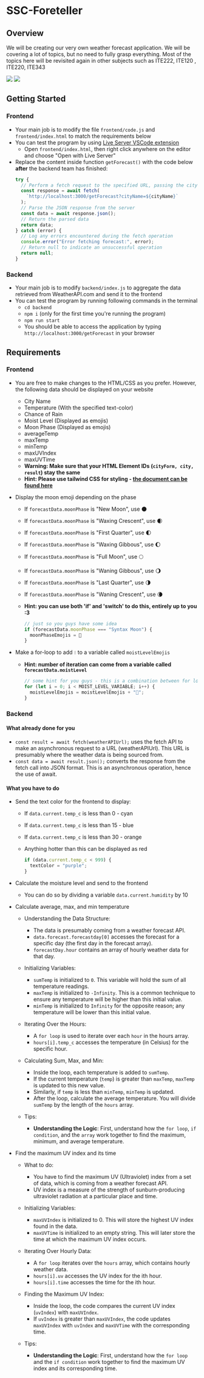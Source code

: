 # SSC-Foreteller

## Overview

We will be creating our very own weather forecast application. We will be covering a lot of topics, but no need to fully grasp everything. Most of the topics here will be revisited again in other subjects such as ITE222, ITE120 , ITE220, ITE343

![](/assets/syn-pred1.png) ![](/assets/syn-pred2.png)

## Getting Started

### Frontend

- Your main job is to modify the file `frontend/code.js` and `frontend/index.html` to match the requirements below
- You can test the program by using [Live Server VSCode extension](https://marketplace.visualstudio.com/items?itemName=ritwickdey.LiveServer)
  - Open `frontend/index.html`, then right click anywhere on the editor and choose "Open with Live Server"
- Replace the content inside function `getForecast()` with the code below **after** the backend team has finished:
  ```js
  try {
    // Perform a fetch request to the specified URL, passing the city name as a query parameter
    const response = await fetch(
      `http://localhost:3000/getForecast?cityName=${cityName}`
    );
    // Parse the JSON response from the server
    const data = await response.json();
    // Return the parsed data
    return data;
  } catch (error) {
    // Log any errors encountered during the fetch operation
    console.error("Error fetching forecast:", error);
    // Return null to indicate an unsuccessful operation
    return null;
  }
  ```

### Backend

- Your main job is to modify `backend/index.js` to aggregate the data retrieved from WeatherAPI.com and send it to the frontend
- You can test the program by running following commands in the terminal
  - `cd backend`
  - `npm i` (only for the first time you're running the program)
  - `npm run start`
  - You should be able to access the application by typing `http://localhost:3000/getForecast` in your browser

## Requirements

### Frontend

- You are free to make changes to the HTML/CSS as you prefer. However, the following data should be displayed on your website

  - City Name
  - Temperature (With the specified text-color)
  - Chance of Rain
  - Moist Level (Displayed as emojis)
  - Moon Phase (Displayed as emojis)
  - averageTemp
  - maxTemp
  - minTemp
  - maxUVIndex
  - maxUVTime
  - **Warning: Make sure that your HTML Element IDs (`cityForm, city, result`) stay the same**
  - **Hint: Please use tailwind CSS for styling - [the document can be found here](https://tailwindcss.com/docs/text-color)**

- Display the moon emoji depending on the phase

  - If `forecastData.moonPhase` is "New Moon", use 🌑
  - If `forecastData.moonPhase` is "Waxing Crescent", use 🌒
  - If `forecastData.moonPhase` is "First Quarter", use 🌓
  - If `forecastData.moonPhase` is "Waxing Gibbous", use 🌔
  - If `forecastData.moonPhase` is "Full Moon", use 🌕
  - If `forecastData.moonPhase` is "Waning Gibbous", use 🌖
  - If `forecastData.moonPhase` is "Last Quarter", use 🌗
  - If `forecastData.moonPhase` is "Waning Crescent", use 🌘
  - **Hint: you can use both 'if' and 'switch' to do this, entirely up to you :3**

    ```js
    // just so you guys have some idea
    if (forecastData.moonPhase === "Syntax Moon") {
      moonPhaseEmojis = 💩
    }
    ```

- Make a for-loop to add 💧 to a variable called `moistLevelEmojis`

  - **Hint: number of iteration can come from a variable called `forecastData.moistLevel`**

    ```js
    // some hint for you guys - this is a combination between for loops, and string concatenation
    for (let i = 0; i < MOIST_LEVEL_VARIABLE; i++) {
      moistLevelEmojis = moistLevelEmojis + "💩";
    }
    ```

### Backend
#### What already done for you
- `const result = await fetch(weatherAPIUrl);` uses the fetch API to make an asynchronous request to a URL (weatherAPIUrl). This URL is presumably where the weather data is being sourced from.
- `const data = await result.json();` converts the response from the fetch call into JSON format. This is an asynchronous operation, hence the use of await.

#### What you have to do
- Send the text color for the frontend to display:

  - If `data.current.temp_c` is less than 0 - cyan
  - If `data.current.temp_c` is less than 15 - blue
  - If `data.current.temp_c` is less than 30 - orange
  - Anything hotter than this can be displayed as red

    ```js
    if (data.current.temp_c < 999) {
      textColor = "purple";
    }
    ```

- Calculate the moisture level and send to the frontend
  - You can do so by dividing a variable `data.current.humidity` by 10

- Calculate average, max, and min temperature
  - Understanding the Data Structure:
    - The data is presumably coming from a weather forecast API.
    - `data.forecast.forecastday[0]` accesses the forecast for a specific day (the first day in the forecast array).
    - `forecastDay.hour` contains an array of hourly weather data for that day.

  - Initializing Variables:
    - `sumTemp` is initialized to `0`. This variable will hold the sum of all temperature readings.
    - `maxTemp` is initialized to `-Infinity`. This is a common technique to ensure any temperature will be higher than this initial value.
    - `minTemp` is initialized to `Infinity` for the opposite reason; any temperature will be lower than this initial value.

  - Iterating Over the Hours:
    - A `for loop` is used to iterate over each `hour` in the hours array.
    - `hours[i].temp_c` accesses the temperature (in Celsius) for the specific hour.

  - Calculating Sum, Max, and Min:
    - Inside the loop, each temperature is added to `sumTemp`.
    - If the current temperature (`temp`) is greater than `maxTemp`, `maxTemp` is updated to this new value.
    - Similarly, if `temp` is less than `minTemp`, `minTemp` is updated.
    - After the loop, calculate the average temperature. You will divide `sumTemp` by the length of the `hours` array.

  - Tips:
    - **Understanding the Logic**: First, understand how the `for loop`, `if condition`, and the `array` work together to find the maximum, minimum, and average temperature.

- Find the maximum UV index and its time
  - What to do:
    - You have to find the maximum UV (Ultraviolet) index from a set of data, which is coming from a weather forecast API.
    - UV index is a measure of the strength of sunburn-producing ultraviolet radiation at a particular place and time.

  - Initializing Variables:
    - `maxUVIndex` is initialized to 0. This will store the highest UV index found in the data.
    - `maxUVTime` is initialized to an empty string. This will later store the time at which the maximum UV index occurs.

  - Iterating Over Hourly Data:
    - A `for loop` iterates over the `hours` array, which contains hourly weather data.
    - `hours[i].uv` accesses the UV index for the ith hour.
    - `hours[i].time` accesses the time for the ith hour.

  - Finding the Maximum UV Index:
    - Inside the loop, the code compares the current UV index (`uvIndex`) with `maxUVIndex`.
    - If `uvIndex` is greater than `maxUVIndex`, the code updates `maxUVIndex` with `uvIndex` and `maxUVTime` with the corresponding time.

  - Tips:
    - **Understanding the Logic**: First, understand how the `for loop` and the `if condition` work together to find the maximum UV index and its corresponding time.






